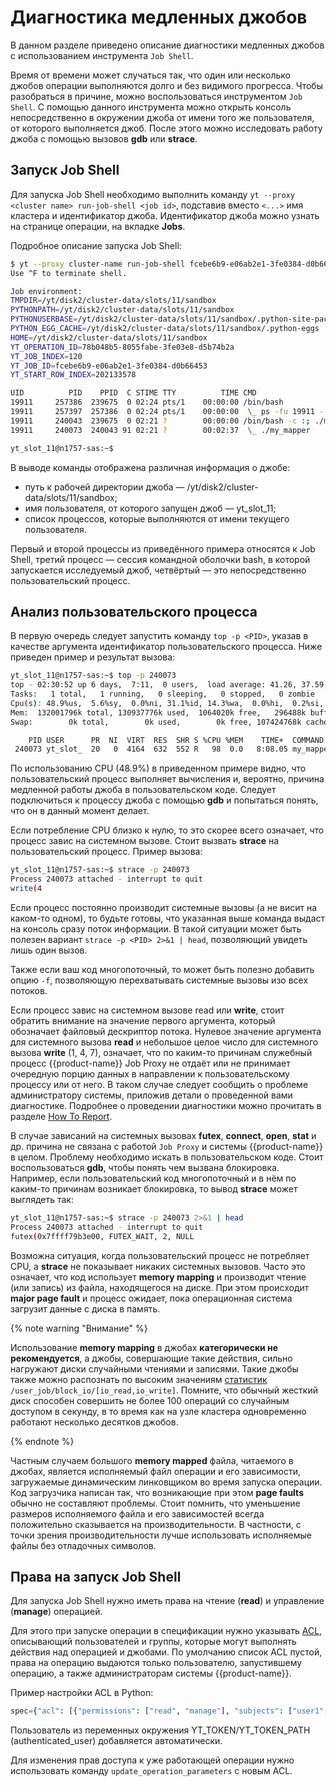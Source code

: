 # Диагностика медленных джобов

В данном разделе приведено описание диагностики медленных джобов с использованием инструмента `Job Shell`.

Время от времени может случаться так, что один или несколько джобов операции выполняются долго и без видимого прогресса. Чтобы разобраться в причине, можно воспользоваться инструментом `Job Shell`. С помощью данного инструмента можно открыть консоль непосредственно в окружении джоба от имени того же пользователя, от которого выполняется джоб. После этого можно исследовать работу джоба с помощью вызовов **gdb** или **strace**.

## Запуск Job Shell

Для запуска Job Shell необходимо выполнить команду `yt --proxy <cluster name> run-job-shell <job id>`, подставив вместо `<...>` имя кластера и идентификатор джоба. Идентификатор джоба можно узнать на странице операции, на вкладке **Jobs**.

Подробное описание запуска Job Shell:

```bash
$ yt --proxy cluster-name run-job-shell fcebe6b9-e06ab2e1-3fe0384-d0b66453
Use ^F to terminate shell.

Job environment:
TMPDIR=/yt/disk2/cluster-data/slots/11/sandbox
PYTHONPATH=/yt/disk2/cluster-data/slots/11/sandbox
PYTHONUSERBASE=/yt/disk2/cluster-data/slots/11/sandbox/.python-site-packages
PYTHON_EGG_CACHE=/yt/disk2/cluster-data/slots/11/sandbox/.python-eggs
HOME=/yt/disk2/cluster-data/slots/11/sandbox
YT_OPERATION_ID=78b048b5-8055fabe-3fe03e8-d5b74b2a
YT_JOB_INDEX=120
YT_JOB_ID=fcebe6b9-e06ab2e1-3fe0384-d0b66453
YT_START_ROW_INDEX=202133578

UID          PID    PPID  C STIME TTY          TIME CMD
19911     257386  239675  0 02:24 pts/1    00:00:00 /bin/bash
19911     257397  257386  0 02:24 pts/1    00:00:00  \_ ps -fu 19911 --forest
19911     240043  239675  0 02:21 ?        00:00:00 /bin/bash -c :; ./my_mapper
19911     240073  240043 91 02:21 ?        00:02:37  \_ ./my_mapper

yt_slot_11@n1757-sas:~$
```

В выводе команды отображена различная информация о джобе:

- путь к рабочей директории джоба — /yt/disk2/cluster-data/slots/11/sandbox;
- имя пользователя, от которого запущен джоб — yt_slot_11;
- список процессов, которые выполняются от имени текущего пользователя.

Первый и второй процессы из приведённого примера относятся к Job Shell, третий процесс — сессия командной оболочки bash, в которой запускается исследуемый джоб, четвёртый — это непосредственно пользовательский процесс.

## Анализ пользовательского процесса

В первую очередь следует запустить команду `top -p <PID>`, указав в качестве аргумента идентификатор пользовательского процесса. Ниже приведен пример и результат вызова:

```bash
yt_slot_11@n1757-sas:~$ top -p 240073
top - 02:30:52 up 6 days,  7:11,  0 users,  load average: 41.26, 37.59, 39.23
Tasks:   1 total,   1 running,   0 sleeping,   0 stopped,   0 zombie
Cpu(s): 48.9%us,  5.6%sy,  0.0%ni, 31.1%id, 14.3%wa,  0.0%hi,  0.2%si,  0.0%st
Mem:  132001796k total, 130937776k used,  1064020k free,   296488k buffers
Swap:        0k total,        0k used,        0k free, 107424768k cached

    PID USER      PR  NI  VIRT  RES  SHR S %CPU %MEM    TIME+  COMMAND
 240073 yt_slot_  20   0  4164  632  552 R   98  0.0   8:08.05 my_mapper
```

По использованию CPU (48.9%) в приведенном примере видно, что пользовательский процесс выполняет вычисления и, вероятно, причина медленной работы джоба в пользовательском коде. Следует подключиться к процессу джоба с помощью **gdb** и попытаться понять, что он в данный момент делает.

Если потребление CPU близко к нулю, то это скорее всего означает, что процесс завис на системном вызове. Стоит вызвать **strace** на пользовательский процесс.
Пример вызова:

```bash
yt_slot_11@n1757-sas:~$ strace -p 240073
Process 240073 attached - interrupt to quit
write(4
```

Если процесс постоянно производит системные вызовы (а не висит на каком-то одном), то будьте готовы, что указанная выше команда выдаст на консоль сразу поток информации. В такой ситуации может быть полезен вариант ``strace -p <PID> 2>&1 | head``, позволяющий увидеть лишь один вызов.

Также если ваш код многопоточный, то может быть полезно добавить опцию ``-f``, позволяющую перехватывать системные вызовы изо всех потоков.

Если процесс завис на системном вызове read или **write**, стоит обратить внимание на значение первого аргумента, который обозначает файловый дескриптор потока. Нулевое значение аргумента для системного вызова **read** и небольшое целое число для системного вызова **write** (1, 4, 7), означает, что по каким-то причинам служебный процесс {{product-name}} Job Proxy не отдаёт или не принимает очередную порцию данных в направлении к пользовательскому процессу или от него. В таком случае следует сообщить о проблеме администратору системы, приложив детали о проведенной вами диагностике. Подробнее о проведении диагностики можно прочитать в разделе [How To Report](../../../user-guide/problems/howtoreport.md).

В случае зависаний на системных вызовах **futex**, **connect**, **open**, **stat** и др. причина не связана с работой  `Job Proxy` и системы {{product-name}} в целом. Проблему необходимо искать в пользовательском коде. Стоит воспользоваться **gdb**, чтобы понять чем вызвана блокировка. Например, если пользовательский код многопоточный и в нём по каким-то причинам возникает блокировка, то вывод **strace** может выглядеть так:

```bash
yt_slot_11@n1757-sas:~$ strace -p 240073 2>&1 | head
Process 240073 attached - interrupt to quit
futex(0x7ffff79b3e00, FUTEX_WAIT, 2, NULL
```

Возможна ситуация, когда пользовательский процесс не потребляет CPU, а **strace** не показывает никаких системных вызовов. Часто это означает, что код использует **memory mapping** и производит чтение (или запись) из файла, находящегося на диске. При этом происходит **major page fault** и процесс ожидает, пока операционная система загрузит данные с диска в память.

{% note warning "Внимание" %}

Использование **memory mapping** в джобах **категорически не рекомендуется**, а джобы, совершающие такие действия, сильно нагружают диски случайными чтениями и записями. Такие джобы также можно распознать по высоким значениям [статистик](../../../user-guide/problems/jobstatistics.md) `/user_job/block_io/[io_read,io_write]`. Помните, что обычный жесткий диск способен совершить не более 100 операций со случайным доступом в секунду, в то время как на узле кластера одновременно работают несколько десятков джобов.

{% endnote %}

Частным случаем большого **memory mapped** файла, читаемого в джобах, является исполняемый файл операции и его зависимости, загружаемые динамическим линковщиком во время запуска операции. Код загрузчика написан так, что возникающие при этом **page faults** обычно не составляют проблемы. Стоит помнить, что уменьшение размеров исполняемого файла и его зависимостей всегда положительно сказывается на производительности. В частности, с точки зрения производительности лучше использовать исполняемые файлы без отладочных символов.

## Права на запуск Job Shell

Для запуска Job Shell нужно иметь права на чтение (**read**) и управление (**manage**) операцией.

Для этого при запуске операции в спецификации нужно указывать [ACL](../../../user-guide/storage/access-control.md), описывающий пользователей и группы, которые могут выполнять действия над операцией и джобами.
По умолчанию список ACL пустой, права на операцию выдаются только пользователю, запустившему операцию, а также администраторам системы {{product-name}}.

Пример настройки ACL в Python:
```python
spec={"acl": [{"permissions": ["read", "manage"], "subjects": ["user1", "user2"], "action": "allow"}]}
```
Пользователь из переменных окружения YT_TOKEN/YT_TOKEN_PATH (authenticated_user) добавляется автоматически.

Для изменения прав доступа к уже работающей операции нужно использовать команду `update_operation_parameters` с новым ACL.
